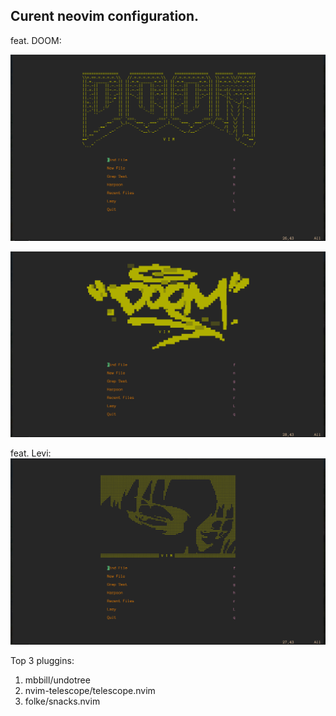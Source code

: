 ## Curent neovim configuration.

feat. DOOM:

![DOOM1](images/DOOM1.png)

![DOOM2](images/DOOM2.png)

feat. Levi:
![levi](images/levi.png)



Top 3 pluggins:
1) mbbill/undotree
2) nvim-telescope/telescope.nvim
3) folke/snacks.nvim
